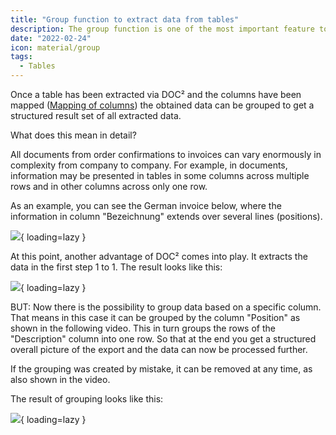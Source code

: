 ```yaml
---
title: "Group function to extract data from tables"
description: The group function is one of the most important feature to extract data form tables. 
date: "2022-02-24"
icon: material/group
tags:
  - Tables
---
```


Once a table has been extracted via DOC² and the columns have been mapped ([Mapping of columns](/doc2/doc2app/table-train/training-of-table-extraction/mapping-of-columns/)) the obtained data can be grouped to get a structured result set of all extracted data.

What does this mean in detail?

All documents from order confirmations to invoices can vary enormously in complexity from company to company. For example, in documents, information may be presented in tables in some columns across multiple rows and in other columns across only one row.

As an example, you can see the German invoice below, where the information in column "Bezeichnung" extends over several lines (positions).

![](/_images/doc2/image-30-1024x636.png){ loading=lazy }

At this point, another advantage of DOC² comes into play. It extracts the data in the first step 1 to 1. The result looks like this:

![](/_images/doc2/image-31-1024x633.png){ loading=lazy }

BUT: Now there is the possibility to group data based on a specific column. That means in this case it can be grouped by the column "Position" as shown in the following video. This in turn groups the rows of the "Description" column into one row. So that at the end you get a structured overall picture of the export and the data can now be processed further.

If the grouping was created by mistake, it can be removed at any time, as also shown in the video.

The result of grouping looks like this:

![](/_images/doc2/image-32-1024x567.png){ loading=lazy }
